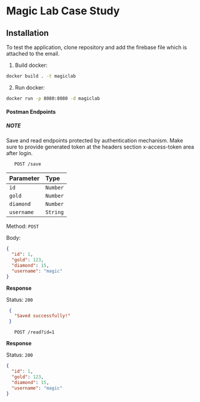 # Magic Lab Case Study

## Installation

To test the application, clone repository and add the firebase file which is attached to the email.

1. Build docker:

```bash
docker build . -t magiclab
```

2. Run docker:

```bash
docker run -p 8080:8080 -d magiclab
```

#### Postman Endpoints

##### NOTE

Save and read endpoints protected by authentication mechanism. Make sure to provide generated token at the headers section x-access-token area after login.

```http
   POST /save
```

| Parameter  | Type     |
| :--------- | :------- |
| `id`       | `Number` |
| `gold`     | `Number` |
| `diamond`  | `Number` |
| `username` | `String` |

Method: `POST`

Body:

```json
{
  "id": 1,
  "gold": 123,
  "diamond": 15,
  "username": "magic"
}
```

**Response**

Status: `200`

```json
 {
   "Saved successfully!"
 }
```

```http
   POST /read?id=1
```

**Response**

Status: `200`

```json
{
  "id": 1,
  "gold": 123,
  "diamond": 15,
  "username": "magic"
}
```

